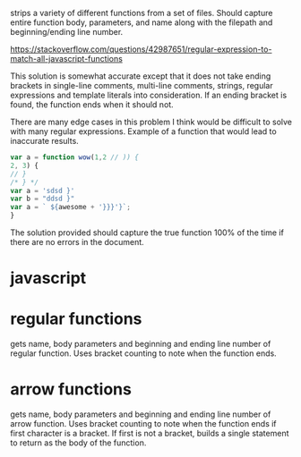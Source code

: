 strips a variety of different functions from a set of files. Should capture entire function body, parameters, and name along with the filepath and beginning/ending line number.

https://stackoverflow.com/questions/42987651/regular-expression-to-match-all-javascript-functions

This solution is somewhat accurate except that it does not take ending brackets in single-line comments, multi-line comments, strings, regular expressions and template literals into consideration. If an ending bracket is found, the function ends when it should not.

There are many edge cases in this problem I think would be difficult to solve with many regular expressions.
Example of a function that would lead to inaccurate results.

```js
var a = function wow(1,2 // )) {
2, 3) {
// }
/* } */
var a = 'sdsd }'
var b = "ddsd }"
var a = ` ${awesome + '}}}'}`;
}
```

The solution provided should capture the true function 100% of the time if there are no errors in the document.

# javascript

# regular functions

gets name, body parameters and beginning and ending line number of regular function. Uses bracket counting to note when the function ends.

# arrow functions

gets name, body parameters and beginning and ending line number of arrow function. Uses bracket counting to note when the function ends if first character is a bracket. If first is not a bracket, builds a single statement to return as the body of the function.
